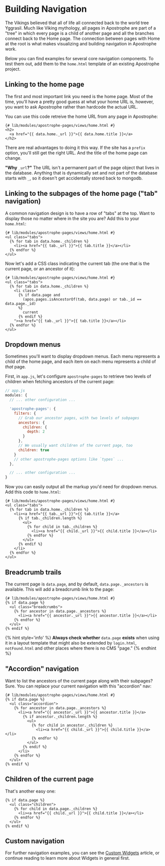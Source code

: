 # Building Navigation

The Vikings believed that all of life all connected back to the world tree Yggrasil. Much like Viking mythology, all pages in Apostrophe are part of a "tree" in which every page is a child of another page and all the branches connect back to the Home page. The connection between pages with Home at the root is what makes visualizing and building navigation in Apostrophe work.

Below you can find examples for several core navigation components. To test them out, add them to the `home.html` template of an existing Apostrophe project.

## Linking to the home page

The first and most important link you need is the home page. Most of the time, you'll have a pretty good guess at what your home URL is, however, you want to ask Apostrophe rather than hardcode the actual URL.

You can use this code retreive the home URL from any page in Apostrophe:

```markup
{# lib/modules/apostrophe-pages/views/home.html #}
<h2>
  <a href="{{ data.home._url }}">{{ data.home.title }}</a>
</h2>
```

There are real advantages to doing it this way. If the site has a `prefix` option, you'll still get the right URL. And the title of the home page can change.

**"Why** `_url`**?"** The URL isn't a permanent part of the page object that lives in the database. Anything that is dynamically set and not part of the database starts with `_`, so it doesn't get accidentally stored back to mongodb.

## Linking to the subpages of the home page \("tab" navigation\)

A common navigation design is to have a row of "tabs" at the top. Want to display those no matter where in the site you are? Add this to your `home.html`:


```django
{# lib/modules/apostrophe-pages/views/home.html #}
<ul class="tabs">
  {% for tab in data.home._children %}
    <li><a href="{{ tab._url }}">{{ tab.title }}</a></li>
  {% endfor %}
</ul>
```

Now let's add a CSS class indicating the current tab \(the one that is the current page, or an ancestor of it\):


```django
{# lib/modules/apostrophe-pages/views/home.html #}
<ul class="tabs">
  {% for tab in data.home._children %}
    <li class="
      {% if data.page and
        (apos.pages.isAncestorOf(tab, data.page) or tab._id == data.page._id)
      %}
        current
      {% endif %}
    "><a href="{{ tab._url }}">{{ tab.title }}</a></li>
  {% endfor %}
</ul>
```

## Dropdown menus

Sometimes you'll want to display dropdown menus. Each menu represents a child of the home page, and each item on each menu represents a child of _that_ page.

First, in `app.js`, let's configure `apostrophe-pages` to retrieve two levels of children when fetching ancestors of the current page:


```javascript
// app.js
modules: {
  // ... other configuration ...

  'apostrophe-pages': {
    filters: {
      // Grab our ancestor pages, with two levels of subpages
      ancestors: {
        children: {
          depth: 2
        }
      },
      // We usually want children of the current page, too
      children: true
    }
    // other apostrophe-pages options like `types` ...
  },

  // ... other configuration ...
}
```

Now you can easily output all the markup you'd need for dropdown menus. Add this code to `home.html`:

```django
{# lib/modules/apostrophe-pages/views/home.html #}
<ul class="tabs">
  {% for tab in data.home._children %}
    <li><a href="{{ tab._url }}">{{ tab.title }}</a>
      {% if tab._children.length %}
        <ul>
          {% for child in tab._children %}
            <li><a href="{{ child._url }}">{{ child.title }}</a></li>
          {% endfor %}
        </ul>
      {% endif %}
    </li>
  {% endfor %}
</ul>
```

## Breadcrumb trails

The current page is `data.page`, and by default, `data.page._ancestors` is available. This will add a breadcrumb link to the page:

```django
{# lib/modules/apostrophe-pages/views/home.html #}
{% if data.page %}
  <ul class="breadcrumbs">
    {% for ancestor in data.page._ancestors %}
      <li><a href="{{ ancestor._url }}">{{ ancestor.title }}</a></li>
    {% endfor %}
  </ul>
{% endif %}
```

{% hint style='info' %}
**Always check whether** `data.page` **exists** when using it in a layout template that might also be extended by `login.html`, `notFound.html` and other places where there is no CMS "page."
{% endhint %}

## "Accordion" navigation

Want to list the ancestors of the current page along with their subpages? Sure. You can replace your current navigation with this "accordion" nav:

```django
{# lib/modules/apostrophe-pages/views/home.html #}
{% if data.page %}
  <ul class="accordion">
    {% for ancestor in data.page._ancestors %}
      <li><a href="{{ ancestor._url }}">{{ ancestor.title }}</a>
        {% if ancestor._children.length %}
          <ul>
            {% for child in ancestor._children %}
              <li><a href="{{ child._url }}">{{ child.title }}</a></li>
            {% endfor %}
          </ul>
        {% endif %}
      </li>
    {% endfor %}
  </ul>
{% endif %}
```

## Children of the current page

That's another easy one:

```django
{% if data.page %}
  <ul class="children">
    {% for child in data.page._children %}
      <li><a href="{{ child._url }}">{{ child.title }}</a></li>
    {% endfor %}
  </ul>
{% endif %}
```

## Custom navigation

For further navigation examples, you can see the [Custom Widgets](/tutorials/core-concepts/editable-content-on-pages/custom-widgets.md) article, or continue reading to learn more about Widgets in general first.

